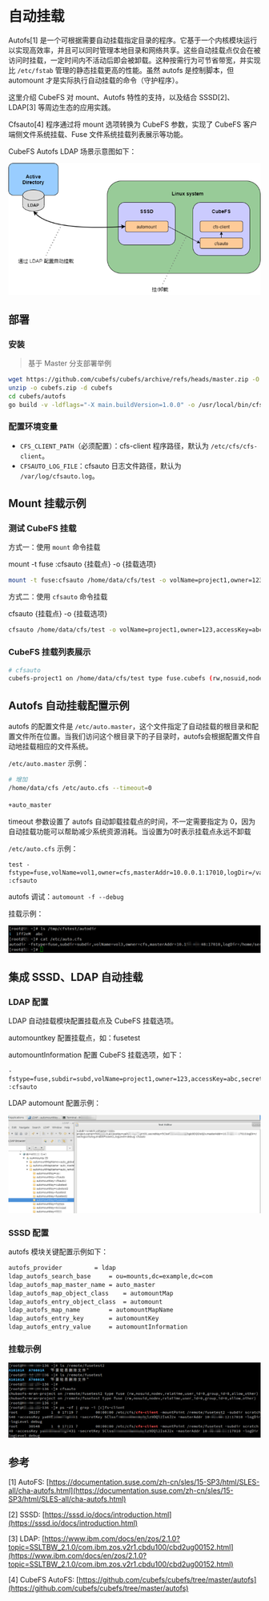 # 自动挂载

Autofs[1] 是一个可根据需要自动挂载指定目录的程序。它基于一个内核模块运行以实现高效率，并且可以同时管理本地目录和网络共享。这些自动挂载点仅会在被访问时挂载，一定时间内不活动后即会被卸载。这种按需行为可节省带宽，并实现比 `/etc/fstab` 管理的静态挂载更高的性能。虽然 autofs 是控制脚本，但 automount 才是实际执行自动挂载的命令（守护程序）。

这里介绍 CubeFS 对 mount、Autofs 特性的支持，以及结合 SSSD[2]、LDAP[3] 等周边生态的应用实践。

Cfsauto[4] 程序通过将 mount 选项转换为 CubeFS 参数，实现了 CubeFS 客户端侧文件系统挂载、Fuse 文件系统挂载列表展示等功能。

CubeFS Autofs LDAP 场景示意图如下：

![示意图](./pic/autofs-1.png)


## 部署

### 安装

>基于 Master 分支部署举例
```bash
wget https://github.com/cubefs/cubefs/archive/refs/heads/master.zip -O cubefs.zip
unzip -o cubefs.zip -d cubefs
cd cubefs/autofs
go build -v -ldflags="-X main.buildVersion=1.0.0" -o /usr/local/bin/cfsauto
```

### 配置环境变量

* `CFS_CLIENT_PATH`（必须配置）：cfs-client 程序路径，默认为 `/etc/cfs/cfs-client`。
* `CFSAUTO_LOG_FILE`：cfsauto 日志文件路径，默认为 `/var/log/cfsauto.log`。
## Mount 挂载示例

### 测试 CubeFS 挂载

方式一：使用 `mount` 命令挂载

mount -t fuse :cfsauto {挂载点} -o {挂载选项}

```bash
mount -t fuse:cfsauto /home/data/cfs/test -o volName=project1,owner=123,accessKey=abc,secretKey=xyz,masterAddr=10.0.0.12:17010,logDir=/var/logs/cfs/log,enablePosixACL,logLevel=debug
```

方式二：使用 `cfsauto` 命令挂载

cfsauto {挂载点} -o {挂载选项}

```bash
cfsauto /home/data/cfs/test -o volName=project1,owner=123,accessKey=abc,secretKey=xyz,masterAddr=10.0.0.12:17010,logDir=/var/logs/cfs/log,enablePosixACL,logLevel=debug
```

### CubeFS 挂载列表展示

```bash
# cfsauto 
cubefs-project1 on /home/data/cfs/test type fuse.cubefs (rw,nosuid,nodev,relatime,user_id=0,group_id=0,allow_other)
```

## Autofs 自动挂载配置示例

autofs 的配置文件是 `/etc/auto.master`，这个文件指定了自动挂载的根目录和配置文件所在位置。当我们访问这个根目录下的子目录时，autofs会根据配置文件自动地挂载相应的文件系统。

`/etc/auto.master` 示例：

```bash
# 增加
/home/data/cfs /etc/auto.cfs --timeout=0

+auto_master
```

timeout 参数设置了 autofs 自动卸载挂载点的时间，不一定需要指定为 0，因为自动挂载功能可以帮助减少系统资源消耗。当设置为0时表示挂载点永远不卸载

`/etc/auto.cfs` 示例：

```plain
test -fstype=fuse,volName=vol1,owner=cfs,masterAddr=10.0.0.1:17010,logDir=/var/logs/cfs/log1,enablePosixACL,logLever=debug :cfsauto
```

autofs 调试：`automount -f --debug`

挂载示例：

![挂载示例](./pic/autofs-2.png)


## 集成 SSSD、LDAP 自动挂载

### LDAP 配置

LDAP 自动挂载模块配置挂载点及 CubeFS 挂载选项。

automountkey 配置挂载点，如：fusetest

automountInformation 配置 CubeFS 挂载选项，如下：

```plain
-fstype=fuse,subdir=subd,volName=project1,owner=123,accessKey=abc,secretKey=xyz,masterAddr=10.0.0.12:17010,logDir=/var/logs/cfs/log,enablePosixACL,logLevel=debug :cfsauto
```
LDAP automount 配置示例：

![配置示例](./pic/autofs-3.png)


### SSSD 配置

autofs 模块关键配置示例如下：

```bash
autofs_provider			= ldap
ldap_autofs_search_base		= ou=mounts,dc=example,dc=com
ldap_autofs_map_master_name	= auto_master
ldap_autofs_map_object_class	= automountMap
ldap_autofs_entry_object_class	= automount
ldap_autofs_map_name		= automountMapName
ldap_autofs_entry_key		= automountKey
ldap_autofs_entry_value		= automountInformation
```

### 挂载示例

![挂载示例](./pic/autofs-4.png)


## 参考

[1] AutoFS: [https://documentation.suse.com/zh-cn/sles/15-SP3/html/SLES-all/cha-autofs.html](https://documentation.suse.com/zh-cn/sles/15-SP3/html/SLES-all/cha-autofs.html)

[2] SSSD: [https://sssd.io/docs/introduction.html](https://sssd.io/docs/introduction.html)

[3] LDAP: [https://www.ibm.com/docs/en/zos/2.1.0?topic=SSLTBW_2.1.0/com.ibm.zos.v2r1.cbdu100/cbd2ug00152.html](https://www.ibm.com/docs/en/zos/2.1.0?topic=SSLTBW_2.1.0/com.ibm.zos.v2r1.cbdu100/cbd2ug00152.html)

[4] CubeFS AutoFS: [https://github.com/cubefs/cubefs/tree/master/autofs](https://github.com/cubefs/cubefs/tree/master/autofs)

 

